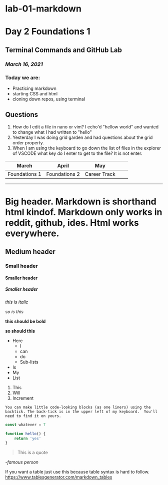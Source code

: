 # lab-01-markdown

# Day 2 Foundations 1
## Terminal Commands and GitHub Lab
### _March 16, 2021_

### Today we are: 
- Practicing markdown
- starting CSS and html
- cloning down repos, using terminal

## __Questions__
1) How do I edit a file in nano or vim? I echo'd "hellow world" and wanted to change what I had written to "hello"
1) Yesterday I was doing grid garden and had questions about the grid order property.
1) When I am using the keyboard to go down the list of files in the explorer of VSCODE what key do I enter to get to the file? It is not enter.

| March         | April         | May          |   |   |
|---------------|---------------|--------------|---|---|
| Foundations 1 | Foundations 2 | Career Track |   |   |

-------

# Big header. Markdown is shorthand html kindof. Markdown only works in reddit, github, ides.  Html works everywhere. 
## Medium header
### Small header

#### Smaller header

##### Smaller header

_this is italic_

*so is this*

__this should be bold__

**so should this**

- Here
    - I
    - can
    - do 
    - Sub-lists
- Is
- My
- List

1) This
1) Will
1) Increment

`You can make little code-looking blocks (as one liners) using the backtick. The back-tick is in the upper left of my keyboard.  You'll need to find it on yours.`

```js
const whatever = 7

function hello() {
    return 'yes'
}
```

>This is a quote

-_famous person_

If you want a table just use this because table syntax is hard to follow. 
https://www.tablesgenerator.com/markdown_tables

